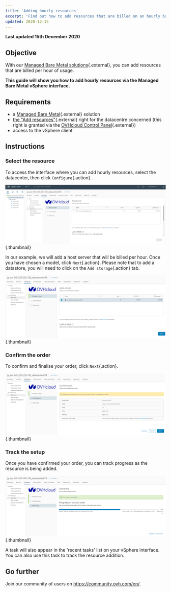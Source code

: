 ```yaml
---
title: 'Adding hourly resources'
excerpt: 'Find out how to add resources that are billed on an hourly basis'
updated: 2020-12-15
---
```


**Last updated 15th December 2020**

## Objective

With our [Managed Bare Metal solutions](https://www.ovhcloud.com/en-sg/managed-bare-metal/){.external}, you can add resources that are billed per hour of usage.

**This guide will show you how to add hourly resources via the Managed Bare Metal vSphere interface.**

## Requirements

- a [Managed Bare Metal](https://www.ovhcloud.com/en-sg/managed-bare-metal/){.external} solution
- [the "Add resources"](/pages/cloud/managed-bare-metal/change-user-rights){.external} right for the datacentre concerned (this right is granted via the [OVHcloud Control Panel](https://ca.ovh.com/auth/?action=gotomanager&from=https://www.ovh.com/sg/&ovhSubsidiary=sg){.external})
- access to the vSphere client

## Instructions

### Select the resource

To access the interface where you can add hourly resources, select the datacenter, then click `Configure`{.action}.

![Add a host](images/addhost_ess_01.png){.thumbnail}

In our example, we will add a host server that will be billed per hour. Once you have chosen a model, click `Next`{.action}. Please note that to add a datastore, you will need to click on the `Add storage`{.action} tab.

![Add a host](images/addhost_ess_02.png){.thumbnail}


### Confirm the order

To confirm and finalise your order, click `Next`{.action}.

![confirm order](images/addhost_ess_03.png){.thumbnail}

### Track the setup

Once you have confirmed your order, you can track progress as the resource is being added.

![track setup](images/addhost_ess_04.png){.thumbnail}

A task will also appear in the 'recent tasks' list on your vSphere interface. You can also use this task to track the resource addition.

## Go further

Join our community of users on <https://community.ovh.com/en/>.